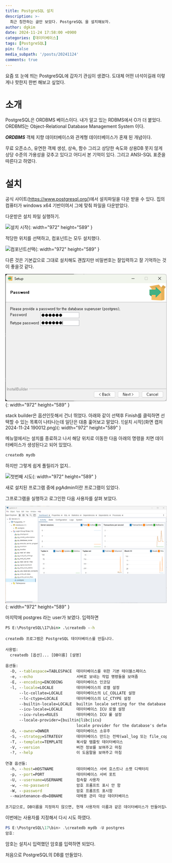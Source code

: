 ```yaml
---
title: PostgreSQL 설치
description: >-
  최근 칭찬하는 글만 보았다. PostgreSQL 을 설치해보자.
author: dgkim
date: 2024-11-24 17:58:00 +0900
categories: [데이터베이스]
tags: [PostgreSQL]
pin: false
media_subpath: '/posts/20241124'
comments: true
---
```

요즘 또 눈에 띄는 PostgreSQL에 갑자기 관심이 생겼다. 도대체 어떤 녀석이길래 이렇게나
핫한지 한번 해보고 싶었다.

# 소개
PostgreSQL은 ORDBMS 베이스이다. 내가 알고 있는 RDBMS에서 O가 더 붙었다. ORDBMS는 Object-Relational Database Management System 이다.

***ORDBMS*** 객체 지향 데이터베이스와 관계형 데이터베이스가 혼재 된 개념이다.

무료 오픈소스, 유연한 객체 생성, 상속, 함수 그리고 상당한 속도와 상용DB 못지 않게 상당 수준의 가용성을 갖추고 있다고 어디서 본 기억이 있다. 그리고 ANSI-SQL 표준을 따른다고 하였다.

# 설치
공식 사이트(<https://www.postgresql.org/>)에서 설치파일을 다운 받을 수 있다.
집의 컴퓨터가 windows x64 기반이여서 그에 맞춰 파일을 다운받았다.

다운받은 설치 파일 실행하기.

![설치 시작](<화면 캡처 2024-11-24 190012.png>){: width="972" height="589" }

적당한 위치를 선택하고, 컴포넌트는 모두 설치했다.

![컴포넌트선택](<화면 캡처 2024-11-24 190129.png>){: width="972" height="589" }

다른 것은 기본값으로 그대로 설치해도 괜찮지만 비밀번호는 잘입력하고 잘 기억하는 것이 좋을것 같다.

![비밀번호입력](<화면 캡처 2024-11-24 190321.png>){: width="972" height="589" }

stack builder은 옵션인듯해서 건너 뛰었다. 아래와 같이 선택후 Finish를 클릭하면
선택할 수 있는 목록이 나타나는데 일단은 대충 훑어보고 말았다.
![설치 시작](화면 캡처 2024-11-24 190012.png){: width="972" height="589" }

메뉴얼에서는 설치를 종료하고 나서 해당 위치로 이동한 다음 아래의 명령을 치면 데이터베이스가 생성된다고 되어 있었다.
``` cmd
createdb mydb
```
하지만 그렇게 쉽게 풀릴리가 없지..

![첫번째 시도](<화면 캡처 2024-11-24 191941.png>){: width="972" height="589" }

새로 설치된 프로그램 중에 pgAdmin이란 프로그램이 있었다.

그프로그램을 실행하고 로그인한 다음 사용자를 살펴 보았다.

![첫번째 시도](<화면 캡처 2024-11-24 193725.png>){: width="972" height="589" }

마지막에 postgres 라는 user가 보였다. 입력하면 
``` cmd
PS E:\PostgreSQL\17\bin> .\createdb --h

createdb 프로그램은 PostgreSQL 데이터베이스를 만듭니다.

사용법:
  createdb [옵션]... [DB이름] [설명]

옵션들:
  -D, --tablespace=TABLESPACE  데이터베이스를 위한 기본 테이블스페이스
  -e, --echo                   서버로 보내는 작업 명령들을 보여줌
  -E, --encoding=ENCODING      데이터베이스 인코딩
  -l, --locale=LOCALE          데이터베이스의 로캘 설정
      --lc-collate=LOCALE      데이터베이스의 LC_COLLATE 설정
      --lc-ctype=LOCALE        데이터베이스의 LC_CTYPE 설정
      --builtin-locale=LOCALE  builtin locale setting for the database
      --icu-locale=LOCALE      데이터베이스 ICU 로캘 설정
      --icu-rules=RULES        데이터베이스 ICU 룰 설정
      --locale-provider={builtin|libc|icu}
                               locale provider for the database's default collation
  -O, --owner=OWNER            데이터베이스 소유주
  -S, --strategy=STRATEGY      데이터베이스 만드는 전략(wal_log 또는 file_copy)
  -T, --template=TEMPLATE      복사할 템플릿 데이터베이스
  -V, --version                버전 정보를 보여주고 마침
  -?, --help                   이 도움말을 보여주고 마침

연결 옵션들:
  -h, --host=HOSTNAME          데이터베이스 서버 호스트나 소켓 디렉터리
  -p, --port=PORT              데이터베이스 서버 포트
  -U, --username=USERNAME      접속할 사용자
  -w, --no-password            암호 프롬프트 표시 안 함
  -W, --password               암호 프롬프트 표시함
  --maintenance-db=DBNAME      대체용 관리 대상 데이터베이스

초기값으로, DB이름을 지정하지 않으면, 현재 사용자의 이름과 같은 데이터베이스가 만들어집니다.
```

이번에는 사용자를 지정해서 다시 시도 하였다.

``` PowerShell
PS E:\PostgreSQL\17\bin> .\createdb mydb -U postgres
암호:
```
암호는 설치시 입력했던 암호를 입력하면 되었다.

처음으로 PostgreSQL의 DB를 만들었다.
